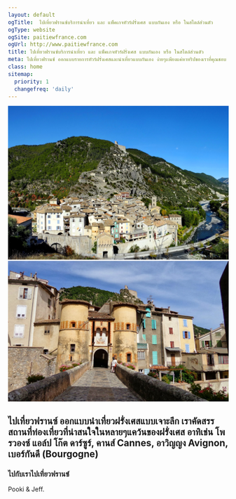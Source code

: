 ```yaml
---
layout: default
ogTitle:  ไปเที่ยวฟรานซ์บริการนำเที่ยว และ แพ็คเกจทัวร์ฝรั่งเศส แบบกันเอง หรือ ในสไตล์ส่วนตัว 
ogType: website
ogSite: paitiewfrance.com
ogUrl: http://www.paitiewfrance.com
title: ไปเที่ยวฟรานซ์บริการนำเที่ยว และ แพ็คเกจทัวร์ฝรั่งเศส แบบกันเอง หรือ ในสไตล์ส่วนตัว 
meta: ไปเที่ยวฟรานซ์ ออกแบบรายการทัวร์ฝรั่งเศสและนำเที่ยวแบบกันเอง ง่ายๆเเพียงแค่หาทริปของเราที่คุณชอบ อ่านโปรแกรมเที่ยวและอีเมล์หาเราเพื่อจองวันและเดือน เราก็จะได้ไปสนุกด้วยกันที่ฝรั่งเศส
class: home
sitemap:
  priority: 1
  changefreq: 'daily'
---
```


<div class="intro-picture">
    <img src="img/entrevaux-town.jpg" alt="ไปเที่ยวฟรานส์ " id="one">
    <img src="img/entrevaux.jpg" alt="ไปเที่ยวฟรานส์ " id="two">
</div>


##  ไปเที่ยวฟรานซ์ ออกแบบนำเที่ยวฝรั่งเศสแบบเจาะลึก เราคัดสรรสถานที่ท่องเที่ยวที่น่าสนใจในหลายๆแคว้นของฝรั่งเศส อาทิเช่น โพรวองซ์ แอล์ป โก๊ต ดาร์ซูร์, คานส์ Cannes, อาวิญญง Avignon, เบอร์กันดี (Bourgogne)

### ไปกับเราไปเที่ยวฟรานซ์


Pooki & Jeff.  



